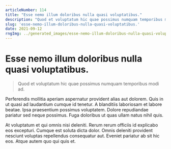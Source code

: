 ```yaml
---
articleNumber: 114
title: "Esse nemo illum doloribus nulla quasi voluptatibus."
description: "Quod et voluptatum hic quae possimus numquam temporibus modi ad."
slug: 'esse-nemo-illum-doloribus-nulla-quasi-voluptatibus.'
date: 2021-09-12
rngImg: ../generated_images/esse-nemo-illum-doloribus-nulla-quasi-voluptatibus..jpg
---
```


# Esse nemo illum doloribus nulla quasi voluptatibus.

> Quod et voluptatum hic quae possimus numquam temporibus modi ad.

Perferendis mollitia aperiam aspernatur provident alias aut dolorem. Quis in ut quasi ad laudantium cumque id tenetur. A blanditiis laboriosam et labore beatae. Ipsa praesentium possimus voluptatem. Dolore repudiandae pariatur sed neque possimus. Fuga doloribus ut quas ullam natus nihil quis.
 At voluptatum et qui omnis nisi deleniti. Rerum rerum officiis id explicabo eos excepturi. Cumque est soluta dicta dolor. Omnis deleniti provident nesciunt voluptas repellendus consequatur aut. Eveniet pariatur ab sit hic eos. Atque autem quo qui quis et.
